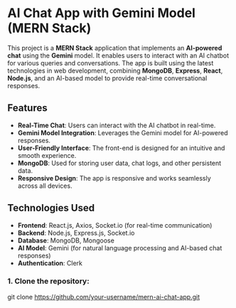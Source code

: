 # AI Chat App with Gemini Model (MERN Stack)

This project is a **MERN Stack** application that implements an **AI-powered chat** using the **Gemini** model. It enables users to interact with an AI chatbot for various queries and conversations. The app is built using the latest technologies in web development, combining **MongoDB**, **Express**, **React**, **Node.js**, and an AI-based model to provide real-time conversational responses.

## Features

- **Real-Time Chat**: Users can interact with the AI chatbot in real-time.
- **Gemini Model Integration**: Leverages the Gemini model for AI-powered responses.
- **User-Friendly Interface**: The front-end is designed for an intuitive and smooth experience.
- **MongoDB**: Used for storing user data, chat logs, and other persistent data.
- **Responsive Design**: The app is responsive and works seamlessly across all devices.

## Technologies Used

- **Frontend**: React.js, Axios, Socket.io (for real-time communication)
- **Backend**: Node.js, Express.js, Socket.io
- **Database**: MongoDB, Mongoose
- **AI Model**: Gemini (for natural language processing and AI-based chat responses)
- **Authentication**: Clerk


### 1. Clone the repository:

git clone https://github.com/your-username/mern-ai-chat-app.git

